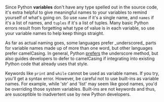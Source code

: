 Since Python **variables** don't have any type spelled out in the source code, it's extra helpful to give meaningful names to your variables to remind yourself of what's going on. So use `name` if it's a single name, and `names` if it's a list of names, and `tuples` if it's a list of tuples. Many basic Python errors result from forgetting what type of value is in each variable, so use your variable names to help keep things straight.

As far as actual naming goes, some languages prefer \_underscored\_ parts for variable names made up of more than one word, but other languages prefer camelCasing. In general, Python [prefers](https://www.python.org/dev/peps/pep-0008/#function-names) the underscore method, but also guides developers to defer to camelCasing if integrating into existing Python code that already uses that style.

Keywords like `print` and `while` cannot be used as variable names. If you try, you'll get a syntax error. However, be careful not to use built-ins as variable names. For example, while 'str' and 'list' may seem like good names, you'd be overriding those system variables. Built-ins are not keywords and thus, are susceptible to inadvertent use by new Python developers.
